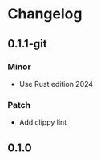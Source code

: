 # Changelog

## 0.1.1-git

### Minor

- Use Rust edition 2024

### Patch

- Add clippy lint

## 0.1.0

<!-- Increment to skip CHANGELOG.md test: 1 -->
